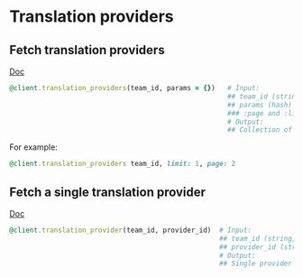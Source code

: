 # Translation providers

## Fetch translation providers

[Doc](https://developers.lokalise.com/reference/list-all-providers)

```ruby
@client.translation_providers(team_id, params = {})   # Input:
                                                      ## team_id (string, required)
                                                      ## params (hash)
                                                      ### :page and :limit
                                                      # Output:
                                                      ## Collection of providers for the team
```

For example:

```ruby
@client.translation_providers team_id, limit: 1, page: 2
```

## Fetch a single translation provider

[Doc](https://developers.lokalise.com/reference/retrieve-a-provider)

```ruby
@client.translation_provider(team_id, provider_id)  # Input:
                                                    ## team_id (string, required)
                                                    ## provider_id (string, required)
                                                    # Output:
                                                    ## Single provider for the team
```
